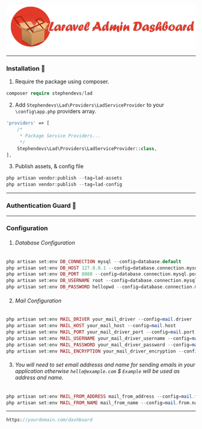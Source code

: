 [![](https://raw.githubusercontent.com/stephendevs/stephendevs/main/lad/lad.png)](ttps://www.linkedin.com/in/stephendev)

---

### Installation 👋

1. Require the package using composer.

```php
composer require stephendevs/lad
```

2. Add `Stephendevs\Lad\Providers\LadServiceProvider` to your `\config\app.php` providers array.

```php
'providers' => [
    /*
     * Package Service Providers...
     */
    Stephendevs\Lad\Providers\LadServiceProvider::class,
],
```
3. Publish assets, & config file

```php
php artisan vendor:publish --tag=lad-assets
php artisan vendor:publish --tag=lad-config
```


---

### Authentication Guard 👋
---
### Configuration

1. ###### Database Configuration
```php
php artisan set:env DB_CONNECTION mysql --config=database.default
php artisan set:env DB_HOST 127.0.0.1 --config=database.connection.mysql.host
php artisan set:env DB_PORT 8080 --config=database.connection.mysql.port
php artisan set:env DB_USERNAME root --config=database.connection.mysql.username
php artisan set:env DB_PASSWORD hellopwd --config=database.connection.mysql.password
```
2. ###### Mail Configuration
```php
php artisan set:env MAIL_DRIVER your_mail_driver --config=mail.driver
php artisan set:env MAIL_HOST your_mail_host --config=mail.host
php artisan set:env MAIL_PORT your_mail_driver_port --config=mail.port
php artisan set:env MAIL_USERNAME your_mail_driver_username --config=mail.username
php artisan set:env MAIL_PASSWORD your_mail_driver_password --config=mail.password
php artisan set:env MAIL_ENCRYPTION your_mail_driver_encryption --config=mail.encryption
```
3. ###### You will need to set email addresss and name for sending emails in your application otherwise `hello@example.com` $ `Example` will be used as address and name.
```php
php artisan set:env MAIL_FROM_ADDRESS mail_from_address --config=mail.from.address
php artisan set:env MAIL_FROM_NAME mail_from_name --config=mail.from.name
```

---

```php
https://yourdomain.com/dashboard
```
